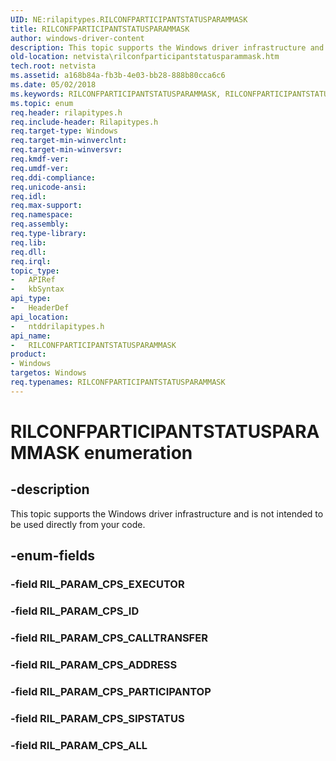 ```yaml
---
UID: NE:rilapitypes.RILCONFPARTICIPANTSTATUSPARAMMASK
title: RILCONFPARTICIPANTSTATUSPARAMMASK
author: windows-driver-content
description: This topic supports the Windows driver infrastructure and is not intended to be used directly from your code.
old-location: netvista\rilconfparticipantstatusparammask.htm
tech.root: netvista
ms.assetid: a168b84a-fb3b-4e03-bb28-888b80cca6c6
ms.date: 05/02/2018
ms.keywords: RILCONFPARTICIPANTSTATUSPARAMMASK, RILCONFPARTICIPANTSTATUSPARAMMASK enumeration [Network Drivers Starting with Windows Vista], RIL_PARAM_CPS_ADDRESS, RIL_PARAM_CPS_ALL, RIL_PARAM_CPS_CALLTRANSFER, RIL_PARAM_CPS_ID, RIL_PARAM_CPS_PARTICIPANTOP, RIL_PARAM_CPS_SIPSTATUS, netvista.rilconfparticipantstatusparammask, ntddrilapitypes/RILCONFPARTICIPANTSTATUSPARAMMASK, ntddrilapitypes/RIL_PARAM_CPS_ADDRESS, ntddrilapitypes/RIL_PARAM_CPS_ALL, ntddrilapitypes/RIL_PARAM_CPS_CALLTRANSFER, ntddrilapitypes/RIL_PARAM_CPS_ID, ntddrilapitypes/RIL_PARAM_CPS_PARTICIPANTOP, ntddrilapitypes/RIL_PARAM_CPS_SIPSTATUS
ms.topic: enum
req.header: rilapitypes.h
req.include-header: Rilapitypes.h
req.target-type: Windows
req.target-min-winverclnt: 
req.target-min-winversvr: 
req.kmdf-ver: 
req.umdf-ver: 
req.ddi-compliance: 
req.unicode-ansi: 
req.idl: 
req.max-support: 
req.namespace: 
req.assembly: 
req.type-library: 
req.lib: 
req.dll: 
req.irql: 
topic_type:
-	APIRef
-	kbSyntax
api_type:
-	HeaderDef
api_location:
-	ntddrilapitypes.h
api_name:
-	RILCONFPARTICIPANTSTATUSPARAMMASK
product:
- Windows
targetos: Windows
req.typenames: RILCONFPARTICIPANTSTATUSPARAMMASK
---
```


# RILCONFPARTICIPANTSTATUSPARAMMASK enumeration


## -description


This topic supports the Windows driver infrastructure and is not intended to be used directly from your code.


## -enum-fields




### -field RIL_PARAM_CPS_EXECUTOR


### -field RIL_PARAM_CPS_ID


### -field RIL_PARAM_CPS_CALLTRANSFER


### -field RIL_PARAM_CPS_ADDRESS


### -field RIL_PARAM_CPS_PARTICIPANTOP


### -field RIL_PARAM_CPS_SIPSTATUS


### -field RIL_PARAM_CPS_ALL

